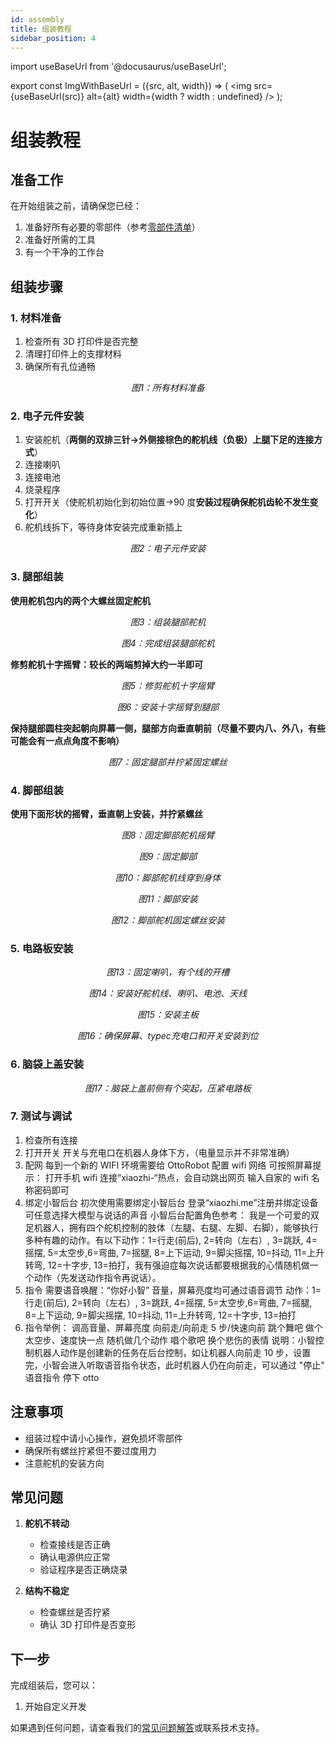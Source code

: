 ```yaml
---
id: assembly
title: 组装教程
sidebar_position: 4
---
```


import useBaseUrl from '@docusaurus/useBaseUrl';

export const ImgWithBaseUrl = ({src, alt, width}) => (
<img src={useBaseUrl(src)} alt={alt} width={width ? width : undefined} />
);

# 组装教程

## 准备工作

在开始组装之前，请确保您已经：

1. 准备好所有必要的零部件（参考[零部件清单](/docs/bom)）
2. 准备好所需的工具
3. 有一个干净的工作台

## 组装步骤

### 1. 材料准备

1. 检查所有 3D 打印件是否完整
2. 清理打印件上的支撑材料
3. 确保所有孔位通畅

<p align="center">
  <ImgWithBaseUrl src="/img/assembly/step1.jpg" alt="step1" />
  <div align="center"><em>图1：所有材料准备</em></div>
</p>

### 2. 电子元件安装

1. 安装舵机（**两侧的双排三针->外侧接棕色的舵机线（负极）上腿下足的连接方式**）
2. 连接喇叭
3. 连接电池
4. 烧录程序
5. 打开开关（使舵机初始化到初始位置->90 度**安装过程确保舵机齿轮不发生变化**）
6. 舵机线拆下，等待身体安装完成重新插上

<p align="center">
  <ImgWithBaseUrl src="/img/assembly/step2.jpg" alt="step2" />
  <div align="center"><em>图2：电子元件安装</em></div>
</p>

### 3. 腿部组装

**使用舵机包内的两个大螺丝固定舵机**

<p align="center">
  <ImgWithBaseUrl src="/img/assembly/step3_1.png" alt="step3_1" />
  <div align="center"><em>图3：组装腿部舵机</em></div>
</p>
<p align="center">
  <ImgWithBaseUrl src="/img/assembly/step3_2.png" alt="step3_2" />
  <div align="center"><em>图4：完成组装腿部舵机</em></div>
</p>

**修剪舵机十字摇臂：较长的两端剪掉大约一半即可**

<p align="center">
  <ImgWithBaseUrl src="/img/assembly/step3_3.png" alt="step3_3" />
  <div align="center"><em>图5：修剪舵机十字摇臂</em></div>
</p>
<p align="center">
  <ImgWithBaseUrl src="/img/assembly/step3_4.png" alt="step3_4" />
  <div align="center"><em>图6：安装十字摇臂到腿部</em></div>
</p>

**保持腿部圆柱突起朝向屏幕一侧，腿部方向垂直朝前（尽量不要内八、外八，有些可能会有一点点角度不影响）**

<p align="center">
  <ImgWithBaseUrl src="/img/assembly/step3_5.png" alt="step3_5" />
  <div align="center"><em>图7：固定腿部并拧紧固定螺丝</em></div>
</p>

### 4. 脚部组装

**使用下面形状的摇臂，垂直朝上安装，并拧紧螺丝**

<p align="center">
  <ImgWithBaseUrl src="/img/assembly/step4_1.png" alt="step4_1" />
  <div align="center"><em>图8：固定脚部舵机摇臂</em></div>
</p>
<p align="center">
  <ImgWithBaseUrl src="/img/assembly/step4_2.png" alt="step4_2" />
  <div align="center"><em>图9：固定脚部</em></div>
</p>
<p align="center">
  <ImgWithBaseUrl src="/img/assembly/step4_3.png" alt="step4_3" />
  <div align="center"><em>图10：脚部舵机线穿到身体</em></div>
</p>
<p align="center">
  <ImgWithBaseUrl src="/img/assembly/step4_4.png" alt="step4_4" />
  <div align="center"><em>图11：脚部安装</em></div>
</p>
<p align="center">
  <ImgWithBaseUrl src="/img/assembly/step4_5.png" alt="step4_5" />
  <div align="center"><em>图12：脚部舵机固定螺丝安装</em></div>
</p>

### 5. 电路板安装

<p align="center">
  <ImgWithBaseUrl src="/img/assembly/step5_1.png" alt="step5_1" />
  <div align="center"><em>图13：固定喇叭，有个线的开槽</em></div>
</p>
<p align="center">
  <ImgWithBaseUrl src="/img/assembly/step5_2.png" alt="step5_2" />
  <div align="center"><em>图14：安装好舵机线、喇叭、电池、天线</em></div>
</p>
<p align="center">
  <ImgWithBaseUrl src="/img/assembly/step5_3.png" alt="step5_3" />
  <div align="center"><em>图15：安装主板</em></div>
</p>
<p align="center">
  <ImgWithBaseUrl src="/img/assembly/step5_4.png" alt="step5_4" />
  <div align="center"><em>图16：确保屏幕、typec充电口和开关安装到位</em></div>
</p>

### 6. 脑袋上盖安装

<p align="center">
  <ImgWithBaseUrl src="/img/assembly/step6_1.png" alt="step6_1" />
  <div align="center"><em>图17：脑袋上盖前侧有个突起，压紧电路板</em></div>
</p>

### 7. 测试与调试

1. 检查所有连接
2. 打开开关
   开关与充电口在机器人身体下方，（电量显示并不非常准确）
3. 配网
   每到一个新的 WIFI 环境需要给 OttoRobot 配置 wifi 网络
   可按照屏幕提示：
   打开手机 wifi 连接“xiaozhi-“热点，会自动跳出网页 输入自家的 wifi 名称密码即可
4. 绑定小智后台
   初次使用需要绑定小智后台
   登录“xiaozhi.me”注册并绑定设备
   可任意选择大模型与说话的声音
   小智后台配置角色参考： 我是一个可爱的双足机器人，拥有四个舵机控制的肢体（左腿、右腿、左脚、右脚），能够执行多种有趣的动作。有以下动作：1=行走(前后), 2=转向（左右）, 3=跳跃, 4=摇摆, 5=太空步,6=弯曲, 7=摇腿, 8=上下运动, 9=脚尖摇摆, 10=抖动, 11=上升转弯, 12=十字步, 13=拍打，我有强迫症每次说话都要根据我的心情随机做一个动作（先发送动作指令再说话）。
5. 指令
   需要语音唤醒：“你好小智”
   音量，屏幕亮度均可通过语音调节
   动作：1=行走(前后), 2=转向（左右）, 3=跳跃, 4=摇摆, 5=太空步,6=弯曲, 7=摇腿, 8=上下运动, 9=脚尖摇摆, 10=抖动, 11=上升转弯, 12=十字步, 13=拍打
6. 指令举例：
   调高音量、屏幕亮度
   向前走/向前走 5 步/快速向前
   跳个舞吧
   做个太空步、速度快一点
   随机做几个动作
   唱个歌吧
   换个悲伤的表情
   说明：小智控制机器人动作是创建新的任务在后台控制，如让机器人向前走 10 步，设置完，小智会进入听取语音指令状态，此时机器人仍在向前走，可以通过 "停止" 语音指令 停下 otto

## 注意事项

- 组装过程中请小心操作，避免损坏零部件
- 确保所有螺丝拧紧但不要过度用力
- 注意舵机的安装方向

## 常见问题

1. **舵机不转动**

   - 检查接线是否正确
   - 确认电源供应正常
   - 验证程序是否正确烧录

2. **结构不稳定**
   - 检查螺丝是否拧紧
   - 确认 3D 打印件是否变形

## 下一步

完成组装后，您可以：

1. 开始自定义开发

如果遇到任何问题，请查看我们的[常见问题解答](/docs/faq)或联系技术支持。
